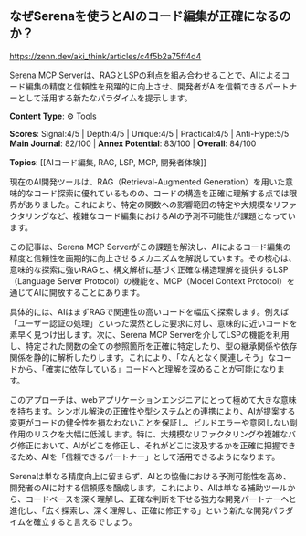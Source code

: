 ## なぜSerenaを使うとAIのコード編集が正確になるのか？

https://zenn.dev/aki_think/articles/c4f5b2a75ff4d4

Serena MCP Serverは、RAGとLSPの利点を組み合わせることで、AIによるコード編集の精度と信頼性を飛躍的に向上させ、開発者がAIを信頼できるパートナーとして活用する新たなパラダイムを提示します。

**Content Type**: ⚙️ Tools

**Scores**: Signal:4/5 | Depth:4/5 | Unique:4/5 | Practical:4/5 | Anti-Hype:5/5
**Main Journal**: 82/100 | **Annex Potential**: 83/100 | **Overall**: 84/100

**Topics**: [[AIコード編集, RAG, LSP, MCP, 開発者体験]]

現在のAI開発ツールは、RAG（Retrieval-Augmented Generation）を用いた意味的なコード探索に優れているものの、コードの構造を正確に理解する点では限界がありました。これにより、特定の関数への影響範囲の特定や大規模なリファクタリングなど、複雑なコード編集におけるAIの予測不可能性が課題となっています。

この記事は、Serena MCP Serverがこの課題を解決し、AIによるコード編集の精度と信頼性を画期的に向上させるメカニズムを解説しています。その核心は、意味的な探索に強いRAGと、構文解析に基づく正確な構造理解を提供するLSP（Language Server Protocol）の機能を、MCP（Model Context Protocol）を通じてAIに開放することにあります。

具体的には、AIはまずRAGで関連性の高いコードを幅広く探索します。例えば「ユーザー認証の処理」といった漠然とした要求に対し、意味的に近いコードを素早く見つけ出します。次に、Serena MCP Serverを介してLSPの機能を利用し、特定された関数の全ての参照箇所を正確に特定したり、型の継承関係や依存関係を静的に解析したりします。これにより、「なんとなく関連しそう」なコードから、「確実に依存している」コードへと理解を深めることが可能になります。

このアプローチは、webアプリケーションエンジニアにとって極めて大きな意味を持ちます。シンボル解決の正確性や型システムとの連携により、AIが提案する変更がコードの健全性を損なわないことを保証し、ビルドエラーや意図しない副作用のリスクを大幅に低減します。特に、大規模なリファクタリングや複雑なバグ修正において、AIがどこを修正し、それがどこに波及するかを正確に把握できるため、AIを「信頼できるパートナー」として活用できるようになります。

Serenaは単なる精度向上に留まらず、AIとの協働における予測可能性を高め、開発者のAIに対する信頼感を醸成します。これにより、AIは単なる補助ツールから、コードベースを深く理解し、正確な判断を下せる強力な開発パートナーへと進化し、「広く探索し、深く理解し、正確に修正する」という新たな開発パラダイムを確立すると言えるでしょう。